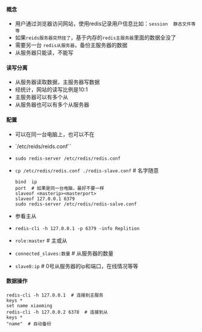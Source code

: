 #### 概念

- 用户通过浏览器访问网站，使用redis记录用户信息比如：`session  静态文件等等`
- 如果`reids服务器突然挂了`，基于内存的`redis主服务器`里面的数据全没了
- 需要另一台 `redis从服务器`，备份主服务器的数据
- 从服务器只能读，不能写

#### 读写分离

- 从服务器读取数据，主服务器写数据
- 经统计，网站的读写比例是10:1
- 主服务器可以有多个从
- 从服务器也可以有多个从服务器

#### 配置

- 可以在同一台电脑上，也可以不在

- `/etc/reids/reids.conf``

- `sudo redis-server /etc/redis/redis.conf`

- `cp /etc/redis/redis.conf ./redis-slave.conf`  # 名字随意

  ```
  bind  ip
  port  # 如果是同一台电脑，最好不要一样
  slaveof <masterip><masterport>
  slaveof 127.0.0.1 6379
  sudo redis-server /etc/redis/redis-salve.conf
  ```

- 参看主从

- `redis-cli -h 127.0.0.1 -p 6379 -info Replition`

- `role:master`  # 主或从

- `connected_slaves:数量`  # 从服务器的数量

- `slave0:ip`  # 0号从服务器的ip和端口，在线情况等等

#### 数据操作

```
redis-cli -h 127.0.0.1  # 连接到主服务
keys *
set name xiaoming
redis-cli -h 127.0.0.2 6378  # 连接到从
keys *
"name"  # 自动备份

```


